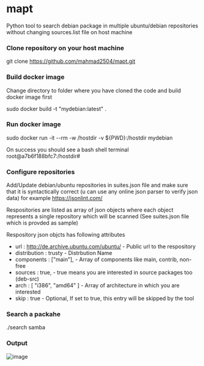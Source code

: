 # mapt
Python tool to search debian package in multiple ubuntu/debian repositories  without changing sources.list file on host machine

### Clone repository on your host machine 
git clone https://github.com/mahmad2504/mapt.git

### Build docker image 
Change directory to folder where you have cloned the code and build docker image first

sudo docker build -t "mydebian:latest" .

### Run docker image
sudo docker run -it --rm  -w /hostdir -v ${PWD}:/hostdir mydebian  

On success you should see a bash shell terminal root@a7b6f188bfc7:/hostdir# 

### Configure repositories

Add/Update debian/ubuntu repositories in suites.json file and make sure that it is syntactically correct (u can use any online json parser to verify json data)
for example https://jsonlint.com/

Respositories are listed as array of json objects where each object represents a single repository which will be scanned (See suites.json file which is provded as sample)

Respository json objcts has following attributes

* url : http://de.archive.ubuntu.com/ubuntu/    - Public url to the respository     
* distribution : trusty                         - Distrbution Name
* components : ["main"],                        - Array of components  like main, contrib, non-free
* sources : true,                               - true means you are interested in source packages too (deb-src)
* arch : [ "i386", "amd64" ]                    - Array of architecture in which you are interested
* skip : true                                   - Optional, If set to true, this entry will be skipped by the tool



### Search a packahe
./search samba 

### Output
![image](https://github.com/mahmad2504/mapt/assets/15646324/23e7d050-fb7d-4e8f-85bc-26e8b5b88a72)






